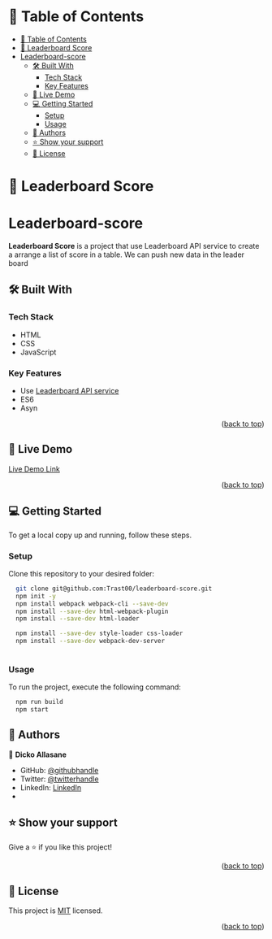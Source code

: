 <a name="readme-top"></a>

# 📗 Table of Contents

- [📗 Table of Contents](#-table-of-contents)
- [📖 Leaderboard Score ](#-leaderboard-score-)
- [Leaderboard-score](#leaderboard-score)
  - [🛠 Built With ](#-built-with-)
    - [Tech Stack ](#tech-stack-)
    - [Key Features ](#key-features-)
  - [🚀 Live Demo ](#-live-demo-)
  - [💻 Getting Started ](#-getting-started-)
    - [Setup](#setup)
    - [Usage](#usage)
  - [👥 Authors ](#-authors-)
  - [⭐️ Show your support ](#️-show-your-support-)
  - [📝 License ](#-license-)


# 📖 Leaderboard Score <a name="about-project"></a>
# Leaderboard-score
**Leaderboard Score** is a project that use Leaderboard API service to create a arrange a list of score in a table. We can push new data in the leader board


## 🛠 Built With <a name="built-with"></a>

### Tech Stack <a name="tech-stack"></a>
- HTML
- CSS
- JavaScript

### Key Features <a name="key-features"></a>
- Use [Leaderboard API service](https://www.notion.so/Leaderboard-API-service-24c0c3c116974ac49488d4eb0267ade3)
- ES6
- Asyn 

<p align="right">(<a href="#readme-top">back to top</a>)</p>

## 🚀 Live Demo <a name="live-demo"></a>

[Live Demo Link](https://trast00.github.io/leaderboard-score/dist/index.html)

<p align="right">(<a href="#readme-top">back to top</a>)</p>


## 💻 Getting Started <a name="getting-started"></a>
To get a local copy up and running, follow these steps.

### Setup

Clone this repository to your desired folder:

```sh
  git clone git@github.com:Trast00/leaderboard-score.git
  npm init -y
  npm install webpack webpack-cli --save-dev
  npm install --save-dev html-webpack-plugin
  npm install --save-dev html-loader 

  npm install --save-dev style-loader css-loader
  npm install --save-dev webpack-dev-server
 
```

### Usage

To run the project, execute the following command:

```sh
  npm run build
  npm start
```

## 👥 Authors <a name="authors"></a>

👤 **Dicko Allasane**

- GitHub: [@githubhandle](https://github.com/Trast00)
- Twitter: [@twitterhandle](https://twitter.com/AllassaneDicko0/)
- LinkedIn: [LinkedIn](https://www.linkedin.com/in/allassane-dicko-744aaa224)
- 

## ⭐️ Show your support <a name="support"></a>

Give a ⭐️ if you like this project!

<p align="right">(<a href="#readme-top">back to top</a>)</p>


## 📝 License <a name="license"></a>

This project is [MIT](./LICENSE) licensed.

<p align="right">(<a href="#readme-top">back to top</a>)</p>